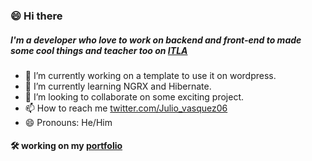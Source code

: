 ### 😄 Hi there 
##### I'm a developer who love to work on backend and front-end to made some cool things and teacher too on [ITLA](https://www.itla.edu.do/)

- 🔭 I’m currently working on a template to use it on wordpress.
- 🌱 I’m currently learning NGRX and Hibernate.
- 👯 I’m looking to collaborate on some exciting project.
- 📫 How to reach me [twitter.com/Julio_vasquez06](https://twitter.com/Julio_vasquez06)
- 😄 Pronouns: He/Him

#### 🛠 working on my [portfolio](https://jcapellanvasquez.github.io/portfolio/)
